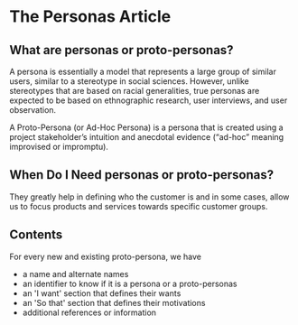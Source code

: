 # The Personas Article

## What are personas or proto-personas?

A persona is essentially a model that represents a large group of similar users, similar to a stereotype in social sciences. However, unlike stereotypes that are based on racial generalities, true personas are expected to be based on ethnographic research, user interviews, and user observation.

A Proto-Persona (or Ad-Hoc Persona) is a persona that is created using a project stakeholder’s intuition and anecdotal evidence (“ad-hoc” meaning improvised or impromptu).

## When Do I Need personas or proto-personas?

They greatly help in defining who the customer is and in some cases, allow us to focus products and services towards specific customer groups.

## Contents

For every new and existing proto-persona, we have

- a name and alternate names
- an identifier to know if it is a persona or a proto-personas
- an 'I want' section that defines their wants
- an 'So that' section that defines their motivations
- additional references or information
